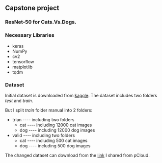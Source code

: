 ## Capstone project
### ResNet-50 for Cats.Vs.Dogs.

### Necessary Libraries
- keras
- NumPy
- cv2
- tensorflow
- matplotlib
- tqdm

### Dataset
Initial dataset is downloaded from [kaggle](https://www.kaggle.com/c/dogs-vs-cats-redux-kernels-edition/data). The dataset includes two folders *test* and *train*.

But I split *train* folder manual into 2 folders:

- trian ---- including two folders
	- cat ---- including 12000 cat images
	- dog ---- including 12000 dog images
- valid ---- including two folders 
 	- cat ---- including 500 cat images
	- dog ---- including 500 dog images


The changed dataset can download from the [link]() I shared from pCloud.